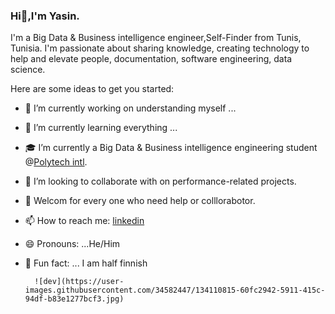 ### Hi👋,I'm Yasin.

I'm a Big Data & Business intelligence engineer,Self-Finder from Tunis, Tunisia. I'm passionate about sharing knowledge, creating technology to help and elevate people, documentation, software engineering, data science.


Here are some ideas to get you started:

- 🔭 I’m currently working on understanding myself ...
- 🌱 I’m currently learning everything ...
- 🎓 I’m currently a Big Data & Business intelligence engineering student @[Polytech intl](https://pi.tn).
- 👯 I’m looking to collaborate with on performance-related projects.
- 🤝 Welcom for every one who need help or colllorabotor.
- 📫 How to reach me:  [linkedin](https://www.linkedin.com/in/yasin-ghariani-ba5687151/)
- 😄 Pronouns: ...He/Him
- 👾 Fun fact: ... I am half finnish

        ![dev](https://user-images.githubusercontent.com/34582447/134110815-60fc2942-5911-415c-94df-b83e1277bcf3.jpg)
        

